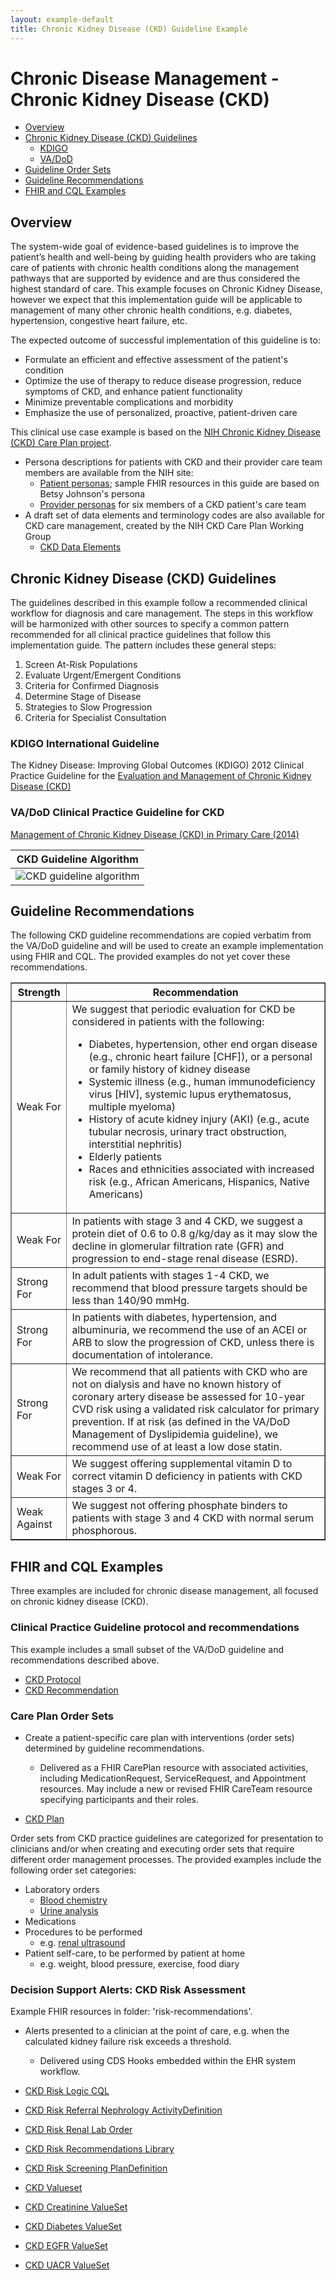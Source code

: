 ```yaml
---
layout: example-default
title: Chronic Kidney Disease (CKD) Guideline Example
---
```

# Chronic Disease Management - Chronic Kidney Disease (CKD)

* [Overview](#overview)
* [Chronic Kidney Disease (CKD) Guidelines](#chronic-kidney-disease-ckd-guidelines)
  * [KDIGO](#kdigo-international-guideline)
  * [VA/DoD](#vadod-clinical-practice-guideline-for-ckd)
* [Guideline Order Sets](#care-plan-order-sets)
* [Guideline Recommendations](#guideline-recommendations)
* [FHIR and CQL Examples](#fhir-and-cql-examples)

## Overview
The system-wide goal of evidence-based guidelines is to improve the patient’s health and well-being by guiding health providers who are taking care of patients with chronic health conditions along the management pathways that are supported by evidence and are thus considered the highest standard of care.
This example focuses on Chronic Kidney Disease, however we expect that this implementation guide will be applicable to management of many other chronic health conditions, e.g. diabetes, hypertension, congestive heart failure, etc.

The expected outcome of successful implementation of this guideline is to:
* Formulate an efficient and effective assessment of the patient's condition
* Optimize the use of therapy to reduce disease progression, reduce symptoms of CKD, and enhance patient functionality
* Minimize preventable complications and morbidity
* Emphasize the use of personalized, proactive, patient-driven care

This clinical use case example is based on the [NIH Chronic Kidney Disease (CKD) Care Plan project](https://www.niddk.nih.gov/health-information/communication-programs/nkdep/working-groups/health-information-technology/development-electronic-ckd-care-plan).
* Persona descriptions for patients with CKD and their provider care team members are available from the NIH site:
  * [Patient personas](https://www.niddk.nih.gov/-/media/Files/Health-Information/Communication-Programs/NKDEP/Patient_Personas_508.pdf?la=en); sample FHIR resources in this guide are based on Betsy Johnson's persona
  * [Provider personas](https://www.niddk.nih.gov/-/media/Files/Health-Information/Communication-Programs/NKDEP/Provider_Personas_508.pdf?la=en) for six members of a CKD patient's care team
* A draft set of data elements and terminology codes are also available for CKD care management, created by the NIH CKD Care Plan Working Group
  * [CKD Data Elements](https://www.niddk.nih.gov/health-information/communication-programs/nkdep/working-groups/health-information-technology/development-electronic-ckd-care-plan#draftSet)

## Chronic Kidney Disease (CKD) Guidelines
The guidelines described in this example follow a recommended clinical workflow for diagnosis and care management. The steps in this workflow will be harmonized with other sources to specify a common pattern recommended for all clinical practice guidelines that follow this implementation guide. The pattern includes these general steps:
1. Screen At-Risk Populations
2. Evaluate Urgent/Emergent Conditions
3. Criteria for Confirmed Diagnosis
4. Determine Stage of Disease
5. Strategies to Slow Progression
6. Criteria for Specialist Consultation

### KDIGO International Guideline
The Kidney Disease: Improving Global Outcomes (KDIGO) 2012 Clinical Practice Guideline for the
[Evaluation and Management of Chronic Kidney Disease (CKD)](https://kdigo.org/guidelines/ckd-evaluation-and-management/)


### VA/DoD Clinical Practice Guideline for CKD
[Management of Chronic Kidney Disease (CKD) in Primary Care (2014)](https://www.healthquality.va.gov/guidelines/cd/ckd/index.asp)

| CKD Guideline Algorithm |
| --- |
| ![CKD guideline algorithm](images/ckd-cpg-algorithm.png) |

## Guideline Recommendations
The following CKD guideline recommendations are copied verbatim from the VA/DoD guideline and will be used to create an example implementation using FHIR and CQL. The provided examples do not yet cover these recommendations.

<table border="1" cellpadding="2">
<tr align="center"><th>Strength</th>
<th>Recommendation</th></tr>

<tr><td>Weak For</td>
<td>
We suggest that periodic evaluation for CKD be considered in patients with the following: <ul>
<li>Diabetes, hypertension, other end organ disease (e.g., chronic heart failure [CHF]), or a personal or family history of kidney disease</li>
<li>Systemic illness (e.g., human immunodeficiency virus [HIV], systemic lupus erythematosus, multiple myeloma)</li>
<li>History of acute kidney injury (AKI) (e.g., acute tubular necrosis, urinary tract obstruction, interstitial nephritis)</li>
<li>Elderly patients</li>
<li>Races and ethnicities associated with increased risk (e.g., African Americans, Hispanics, Native Americans)</li>
</ul>
</td></tr>
<tr>
<td>Weak For</td>
<td>In patients with stage 3 and 4 CKD, we suggest a protein diet of 0.6 to 0.8 g/kg/day as it may slow the decline in glomerular filtration rate (GFR) and progression to end-stage renal disease (ESRD).</td>
</tr>
<tr>
<td>Strong For</td>
<td>In adult patients with stages 1-4 CKD, we recommend that blood pressure targets should be less than 140/90 mmHg.</td>
</tr>
<tr>
<td>Strong For</td>
<td>In patients with diabetes, hypertension, and albuminuria, we recommend the use of an ACEI or ARB to slow the progression of CKD, unless there is documentation of intolerance.</td>
</tr>
<tr>
<td>Strong For</td>
<td>We recommend that all patients with CKD who are not on dialysis and have no known history of coronary artery disease be assessed for 10-year CVD risk using a validated risk calculator for primary prevention. If at risk (as defined in the VA/DoD Management of Dyslipidemia guideline), we recommend use of at least a low dose statin.</td>
</tr>
<tr>
<td>Weak For</td>
<td>We suggest offering supplemental vitamin D to correct vitamin D deficiency in patients with CKD stages 3 or 4.</td>
</tr>
<tr>
<td>Weak Against</td>
<td>We suggest not offering phosphate binders to patients with stage 3 and 4 CKD with normal serum phosphorous.</td>
</tr>
</table>

## FHIR and CQL Examples
Three examples are included for chronic disease management, all focused on chronic kidney disease (CKD).

### Clinical Practice Guideline protocol and recommendations

This example includes a small subset of the VA/DoD guideline and recommendations described above.

* [CKD Protocol](../../PlanDefinition-va-ckd-protocol.html)
* [CKD Recommendation](../../PlanDefinition-va-ckd-recommendations.html)

### Care Plan Order Sets

* Create a patient-specific care plan with interventions (order sets) determined by guideline recommendations.
  * Delivered as a FHIR CarePlan resource with associated activities, including MedicationRequest, ServiceRequest, and Appointment resources. May include a new or revised FHIR CareTeam resource specifying participants and their roles.
	
* [CKD Plan](../../PlanDefinition-cc-cpg-plan-ckd.html)

Order sets from CKD practice guidelines are categorized for presentation to clinicians and/or when creating and executing order sets that require different order management processes. The provided examples include the following order set categories:
* Laboratory orders
  * [Blood chemistry](../../ActivityDefinition-cc-cpg-activity-lab-metabolic.html)
  * [Urine analysis](../../ActivityDefinition-cc-cpg-activity-lab-creatinine.html)
* Medications
* Procedures to be performed
  * e.g. [renal ultrasound](../../ActivityDefinition-cc-cpg-activity-ultrasound-renal.html)
* Patient self-care, to be performed by patient at home
  * e.g. weight, blood pressure, exercise, food diary

### Decision Support Alerts: CKD Risk Assessment
Example FHIR resources in folder: 'risk-recommendations'.

* Alerts presented to a clinician at the point of care, e.g. when the calculated kidney failure risk exceeds a threshold.
  * Delivered using CDS Hooks embedded within the EHR system workflow.

* [CKD Risk Logic CQL](CKDRiskLogic-1.0.html)
* [CKD Risk Referral Nephrology ActivityDefinition](../../ActivityDefinition-ckd-risk-referral-nephrology.html)
* [CKD Risk Renal Lab Order](../../ActivityDefinition-ckd-risk-renal-lab-order.html)
* [CKD Risk Recommendations Library](../../Library-ckd-risk-recommendations.html)
* [CKD Risk Screening PlanDefinition](../../PlanDefinition-ckd-risk-screening.html)
* [CKD Valueset](../../ValueSet-ckd-valueset-ckd.html)
* [CKD Creatinine ValueSet](../../ValueSet-ckd-valueset-creatinine.html)
* [CKD Diabetes ValueSet](../../ValueSet-ckd-valueset-diabetes.html)
* [CKD EGFR ValueSet](../../ValueSet-ckd-valueset-egfr.html)
* [CKD UACR ValueSet](../../ValueSet-ckd-valueset-uacr.html)
